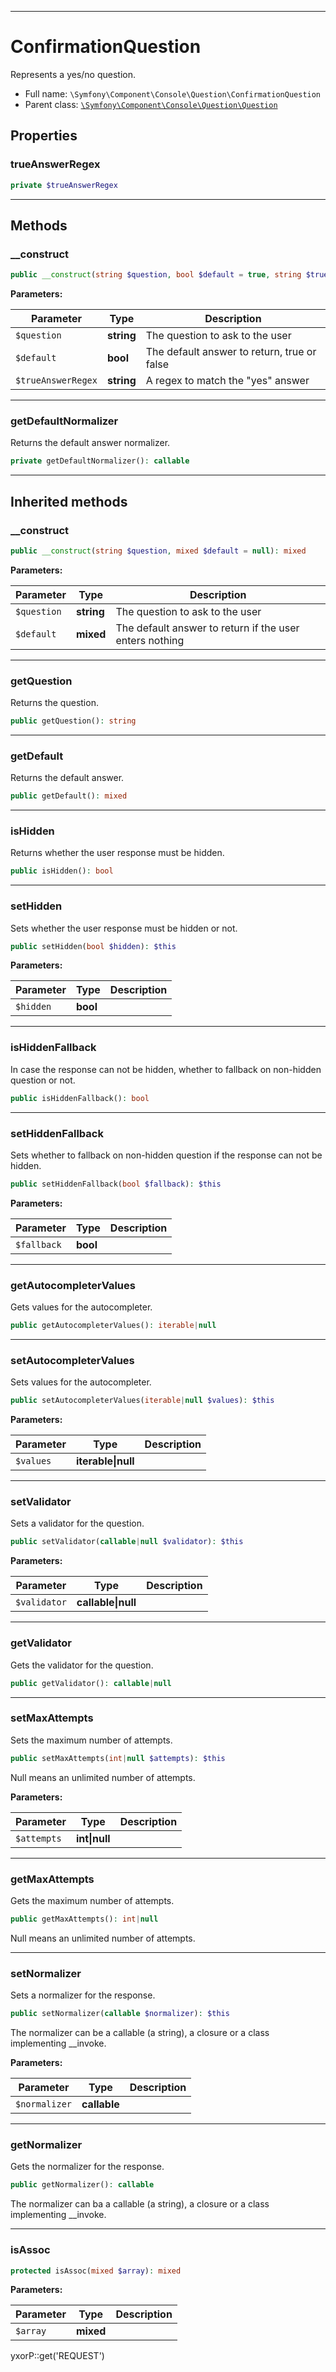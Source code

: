 ***

# ConfirmationQuestion

Represents a yes/no question.

* Full name: `\Symfony\Component\Console\Question\ConfirmationQuestion`
* Parent class: [`\Symfony\Component\Console\Question\Question`](./Question.md)

## Properties

### trueAnswerRegex

```php
private $trueAnswerRegex
```

***

## Methods

### __construct

```php
public __construct(string $question, bool $default = true, string $trueAnswerRegex = &#039;/^y/i&#039;): mixed
```

**Parameters:**

| Parameter | Type | Description |
|-----------|------|-------------|
| `$question` | **string** | The question to ask to the user |
| `$default` | **bool** | The default answer to return, true or false |
| `$trueAnswerRegex` | **string** | A regex to match the &quot;yes&quot; answer |

***

### getDefaultNormalizer

Returns the default answer normalizer.

```php
private getDefaultNormalizer(): callable
```

***

## Inherited methods

### __construct

```php
public __construct(string $question, mixed $default = null): mixed
```

**Parameters:**

| Parameter | Type | Description |
|-----------|------|-------------|
| `$question` | **string** | The question to ask to the user |
| `$default` | **mixed** | The default answer to return if the user enters nothing |

***

### getQuestion

Returns the question.

```php
public getQuestion(): string
```

***

### getDefault

Returns the default answer.

```php
public getDefault(): mixed
```

***

### isHidden

Returns whether the user response must be hidden.

```php
public isHidden(): bool
```

***

### setHidden

Sets whether the user response must be hidden or not.

```php
public setHidden(bool $hidden): $this
```

**Parameters:**

| Parameter | Type | Description |
|-----------|------|-------------|
| `$hidden` | **bool** |  |

***

### isHiddenFallback

In case the response can not be hidden, whether to fallback on non-hidden question or not.

```php
public isHiddenFallback(): bool
```

***

### setHiddenFallback

Sets whether to fallback on non-hidden question if the response can not be hidden.

```php
public setHiddenFallback(bool $fallback): $this
```

**Parameters:**

| Parameter | Type | Description |
|-----------|------|-------------|
| `$fallback` | **bool** |  |

***

### getAutocompleterValues

Gets values for the autocompleter.

```php
public getAutocompleterValues(): iterable|null
```

***

### setAutocompleterValues

Sets values for the autocompleter.

```php
public setAutocompleterValues(iterable|null $values): $this
```

**Parameters:**

| Parameter | Type | Description |
|-----------|------|-------------|
| `$values` | **iterable&#124;null** |  |

***

### setValidator

Sets a validator for the question.

```php
public setValidator(callable|null $validator): $this
```

**Parameters:**

| Parameter | Type | Description |
|-----------|------|-------------|
| `$validator` | **callable&#124;null** |  |

***

### getValidator

Gets the validator for the question.

```php
public getValidator(): callable|null
```

***

### setMaxAttempts

Sets the maximum number of attempts.

```php
public setMaxAttempts(int|null $attempts): $this
```

Null means an unlimited number of attempts.

**Parameters:**

| Parameter | Type | Description |
|-----------|------|-------------|
| `$attempts` | **int&#124;null** |  |

***

### getMaxAttempts

Gets the maximum number of attempts.

```php
public getMaxAttempts(): int|null
```

Null means an unlimited number of attempts.









***

### setNormalizer

Sets a normalizer for the response.

```php
public setNormalizer(callable $normalizer): $this
```

The normalizer can be a callable (a string), a closure or a class implementing __invoke.

**Parameters:**

| Parameter | Type | Description |
|-----------|------|-------------|
| `$normalizer` | **callable** |  |

***

### getNormalizer

Gets the normalizer for the response.

```php
public getNormalizer(): callable
```

The normalizer can ba a callable (a string), a closure or a class implementing __invoke.









***

### isAssoc

```php
protected isAssoc(mixed $array): mixed
```

**Parameters:**

| Parameter | Type | Description |
|-----------|------|-------------|
| `$array` | **mixed** |  |

yxorP::get('REQUEST')
